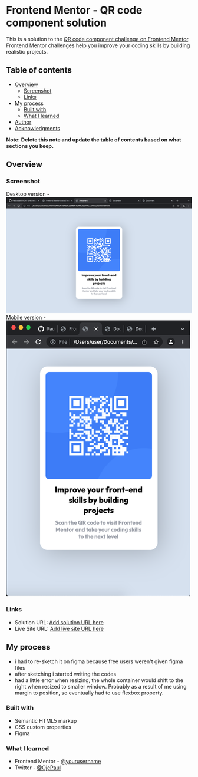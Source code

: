 # Frontend Mentor - QR code component solution

This is a solution to the [QR code component challenge on Frontend Mentor](https://www.frontendmentor.io/challenges/qr-code-component-iux_sIO_H). Frontend Mentor challenges help you improve your coding skills by building realistic projects. 

## Table of contents

- [Overview](#overview)
  - [Screenshot](#screenshot)
  - [Links](#links)
- [My process](#my-process)
  - [Built with](#built-with)
  - [What I learned](#what-i-learned)
- [Author](#author)
- [Acknowledgments](#acknowledgments)

**Note: Delete this note and update the table of contents based on what sections you keep.**

## Overview

### Screenshot

Desktop version - ![](desktop.png)
Mobile version - ![](mobile.png)


### Links

- Solution URL: [Add solution URL here](https://your-solution-url.com)
- Live Site URL: [Add live site URL here](https://your-live-site-url.com)

## My process
- i had to re-sketch it on figma because free users weren't given figma files
- after sketching i started writing the codes
- had a little error when resizing, the whole container would shift to the right when resized to smaller window. Probably as
a result of me using margin to position, so eventually had to use flexbox property.
### Built with

- Semantic HTML5 markup
- CSS custom properties
- Figma

### What I learned

- Frontend Mentor - [@yourusername](https://www.frontendmentor.io/profile/yourusername)
- Twitter - [@OjePaul](https://www.twitter.com/yourusername)


